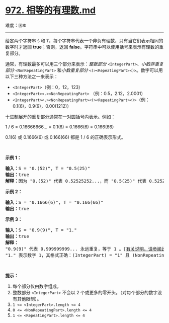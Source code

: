 # [972. 相等的有理数.md](https://leetcode-cn.com/problems/equal-rational-numbers)

难度：`困难`

---

<p>给定两个字符串 <code>S</code> 和 <code>T</code>，每个字符串代表一个非负有理数，只有当它们表示相同的数字时才返回 <strong>true</strong>；否则，返回 <strong>false</strong>。字符串中可以使用括号来表示有理数的重复部分。</p>

<p>通常，有理数最多可以用三个部分来表示：<em>整数部分</em>&nbsp;<code>&lt;IntegerPart&gt;</code>、<em>小数非重复部分</em>&nbsp;<code>&lt;NonRepeatingPart&gt;</code>&nbsp;和<em>小数重复部分</em>&nbsp;<code>&lt;(&gt;&lt;RepeatingPart&gt;&lt;)&gt;</code>。数字可以用以下三种方法之一来表示：</p>

<ul>
	<li><code>&lt;IntegerPart&gt;</code>（例：0，12，123）</li>
	<li><code>&lt;IntegerPart&gt;&lt;.&gt;&lt;NonRepeatingPart&gt;</code> （例：0.5，2.12，2.0001）</li>
	<li><code>&lt;IntegerPart&gt;&lt;.&gt;&lt;NonRepeatingPart&gt;&lt;(&gt;&lt;RepeatingPart&gt;&lt;)&gt;</code>（例：0.1(6)，0.9(9)，0.00(1212)）</li>
</ul>

<p>十进制展开的重复部分通常在一对圆括号内表示。例如：</p>

<p>1 / 6 = 0.16666666... = 0.1(6) = 0.1666(6) = 0.166(66)</p>

<p>0.1(6) 或&nbsp;0.1666(6) 或&nbsp;0.166(66) 都是&nbsp;1 / 6 的正确表示形式。</p>

<p>&nbsp;</p>

<p><strong>示例 1：</strong></p>

<pre><strong>输入：</strong>S = &quot;0.(52)&quot;, T = &quot;0.5(25)&quot;
<strong>输出：</strong>true
<strong>解释：</strong>因为 &quot;0.(52)&quot; 代表 0.52525252...，而 &quot;0.5(25)&quot; 代表 0.52525252525.....，则这两个字符串表示相同的数字。
</pre>

<p><strong>示例 2：</strong></p>

<pre><strong>输入：</strong>S = &quot;0.1666(6)&quot;, T = &quot;0.166(66)&quot;
<strong>输出：</strong>true
</pre>

<p><strong>示例 3：</strong></p>

<pre><strong>输入：</strong>S = &quot;0.9(9)&quot;, T = &quot;1.&quot;
<strong>输出：</strong>true
<strong>解释：
</strong>&quot;0.9(9)&quot; 代表 0.999999999... 永远重复，等于 1 。[<a href="https://baike.baidu.com/item/0.999…/5615429?fr=aladdin" target="_blank">有关说明，请参阅此链接</a>]
&quot;1.&quot; 表示数字 1，其格式正确：(IntegerPart) = &quot;1&quot; 且 (NonRepeatingPart) = &quot;&quot; 。</pre>

<p>&nbsp;</p>

<p><strong>提示：</strong></p>

<ol>
	<li>每个部分仅由数字组成。</li>
	<li>整数部分&nbsp;<code>&lt;IntegerPart&gt;</code>&nbsp;不会以 2 个或更多的零开头。（对每个部分的数字没有其他限制）。</li>
	<li><code>1 &lt;= &lt;IntegerPart&gt;.length &lt;= 4 </code></li>
	<li><code>0 &lt;= &lt;NonRepeatingPart&gt;.length &lt;= 4 </code></li>
	<li><code>1 &lt;= &lt;RepeatingPart&gt;.length &lt;= 4 </code></li>
</ol>
